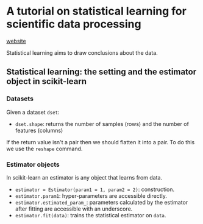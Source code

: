 # A tutorial on statistical learning for scientific data processing

[website](https://scikit-learn.org/stable/tutorial/statistical_inference/settings.html)

Statistical learning aims to draw conclusions about the data.

## Statistical learning: the setting and the estimator object in scikit-learn

### Datasets

Given a dataset `dset`:
* `dset.shape`: returns the number of samples (rows) and the number of features (columns)

If the return value isn't a pair then we should flatten it into a pair.
To do this we use the `reshape` command.

### Estimator objects

In scikit-learn an estimator is any object that learns from data.

* `estimator = Estimator(param1 = 1, param2 = 2)`: construction.
* `estimator.param1`: hyper-parameters are accessible directly.
* `estimator.estimated_param_`: parameters calculated by the estimator after fitting are accessible with an underscore.
* `estimator.fit(data)`: trains the statistical estimator on `data`.